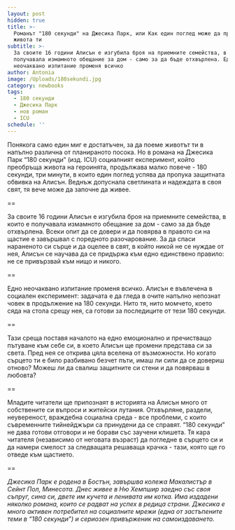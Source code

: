 ```yaml
---
layout: post
hidden: true
title: >-
  Романът "180 секунди" на Джесика Парк, или Как един поглед може да промени
  живота ти
subtitle: >-
  За своите 16 години Алисън е изгубила броя на приемните семейства, в които е
  получавала измамното обещание за дом - само за да бъде отхвърлена. Едно
  неочаквано изпитание променя всичко
author: Antonia
image: /Uploads/180sekundi.jpg
category: newbooks
tags:
  - 180 секунди
  - Джесика Парк
  - нов роман
  - ICU
schedule: ''
---
```

Понякога само един миг е достатъчен, за да поеме животът ти в напълно различна от планираното посока. Но в романа на Джесика Парк “180 секунди” (изд. ICU) социалният експеримент, който преобръща живота на героинята, продължава малко повече - 180 секунди, три минути, в които един поглед успява да пропука защитната обвивка на Алисън. Веднъж допуснала светлината и надеждата в своя свят, тя вече може да започне да живее.

\==

За своите 16 години Алисън е изгубила броя на приемните семейства, в които е получавала измамното обещание за дом - само за да бъде отхвърлена. Всеки опит да се довери и да повярва в правото си на щастие е завършвал с поредното разочарование. За да спаси нараненото си сърце и да оцелее в свят, в който никой не се нуждае от нея, Алисън се научава да се придържа към едно единствено правило: не се привързвай към нищо и никого.

\==

Едно неочаквано изпитание променя всичко. Алисън е въвлечена в социален експеримент: задачата е да гледа в очите напълно непознат човек в продължение на 180 секунди. Нито тя, нито момчето, което сяда на стола срещу нея, са готови за последиците от тези 180 секунди.

\==

Тази среща поставя началото на едно емоционално и пречистващо пътуване към себе си, в което Алисън ще промени представа си за света. Пред нея се открива цяла вселена от възможности. Но когато сърцето ти е било разбивано безчет пъти, имаш ли сили да се довериш отново? Можеш ли да свалиш защитните си стени и да повярваш в любовта?

\==

Младите читатели ще припознаят в историята на Алисън много от собствените си въпроси и житейски лутания. Отхвърляне, раздели, неувереност, враждебна социална среда - все проблеми, с които съвременните тийнейджъри са принудени да се справят. “180 секунди” не дава готови отговори и не борави със заучени клишета. Тя кара читателя (независимо от неговата възраст) да погледне в сърцето си и да намери смелост за следващата решаваща крачка - тази, която ще го отведе към щастието.

\==

_Джесика Парк е родена в Бостън, завършва колежа Макалистър в Сейнт Пол, Минесота. Днес живее в Ню Хемпшир заедно със своя съпруг, сина си, двете им кучета и ленивата им котка. Има издадени няколко романа, които се радват на успех в редица страни. Джесика е много активен потребител на социалните мрежи (една от застъпените теми в “180 секунди”) и сериозен привърженик на самоиздаването._
